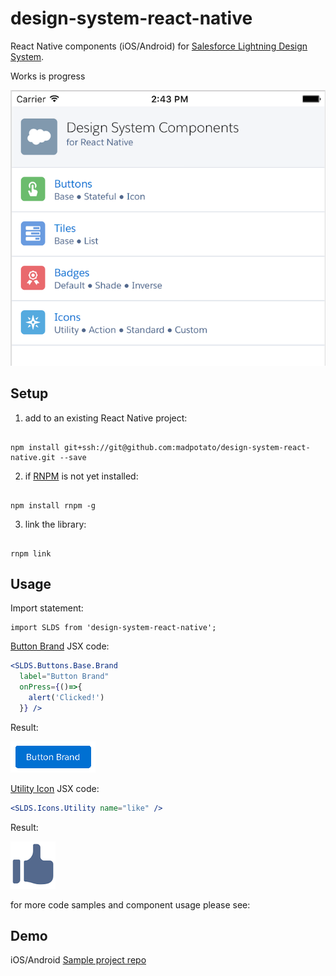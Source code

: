 # design-system-react-native

React Native components (iOS/Android) for [Salesforce Lightning Design System](https://www.lightningdesignsystem.com/). 

Works is progress

![iOS Screenshot](/README_files/ios-screen-small.png?raw=true)

## Setup

1. add to an existing React Native project:

  ```

  npm install git+ssh://git@github.com:madpotato/design-system-react-native.git --save

  ```
2. if [RNPM](http://facebook.github.io/react-native/releases/0.24/docs/linking-libraries-ios.html#automatic-linking) is not yet installed:

  ```

  npm install rnpm -g

  ```
3. link the library: 

  ```

  rnpm link

  ```
  
## Usage

Import statement:

```
import SLDS from 'design-system-react-native';
```

[Button Brand](https://www.lightningdesignsystem.com/components/buttons/) JSX code:

```jsx
<SLDS.Buttons.Base.Brand 
  label="Button Brand" 
  onPress={()=>{
    alert('Clicked!')
  }} />
```

Result:

![Branded Button](/README_files/button-small.png?raw=true)


[Utility Icon](https://www.lightningdesignsystem.com/components/icons/) JSX code:

```jsx
<SLDS.Icons.Utility name="like" />
```
Result:

![Utility Icon](/README_files/icon-small.png?raw=true)

for more code samples and component usage please see:

## Demo
iOS/Android [Sample project repo](https://github.com/madpotato/ComponentsApp)
